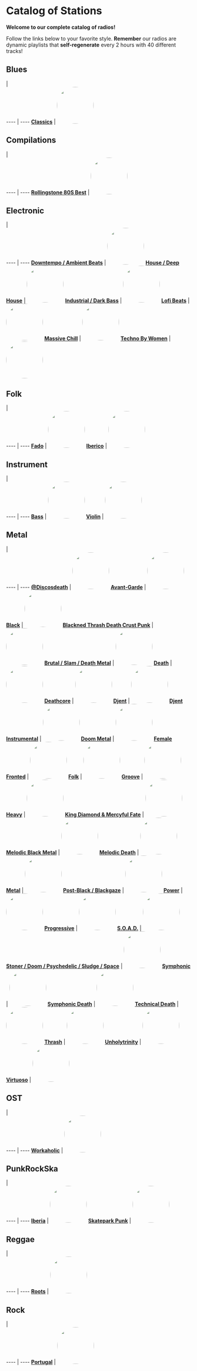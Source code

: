 

<style>
figure {
  border: 0px #cccccc solid;
  padding: 4px;
  margin: auto;
  align: center;
}
</style>

# Catalog of Stations

**Welcome to our complete catalog of radios!**

Follow the links below to your favorite style. **Remember** our radios
are dynamic playlists that **self-regenerate** every 2 hours with 40 different
tracks!

## Blues

  |  
 ---- | ---- 
[**Classics**](https://radioninjapirata.github.io/radio_bluesclassics.html) | <a href="https://radioninjapirata.github.io/radio_bluesclassics.html" target="_blank"><img src="https://mosaic.scdn.co/640/ab67616d0000b27354536cf0f005a1e371d1abb4ab67616d0000b2737a5bc7399749f64fd13ac802ab67616d0000b2738e52fe7556d3a02c1b52ddcaab67616d0000b273f9ee36e3c7b4727c0505f793" height="100" width="auto" style="border-radius:50%"></a>

## Compilations

  |  
 ---- | ---- 
[**Rollingstone 80S Best**](https://radioninjapirata.github.io/radio_rollingbest80s.html) | <a href="https://radioninjapirata.github.io/radio_rollingbest80s.html" target="_blank"><img src="https://mosaic.scdn.co/640/ab67616d0000b2733e7111cc866efb341a2988f2ab67616d0000b2734e78b380a43447ebdedf833dab67616d0000b273cd9d8bc9ef04014b6e90e182ab67616d0000b273f8996a3f97e80d9d700635c3" height="100" width="auto" style="border-radius:50%"></a>

## Electronic

  |  
 ---- | ---- 
[**Downtempo / Ambient Beats**](https://radioninjapirata.github.io/radio_downtempo.html) | <a href="https://radioninjapirata.github.io/radio_downtempo.html" target="_blank"><img src="https://mosaic.scdn.co/640/ab67616d0000b273628fc5b5cc80bd320213c026ab67616d0000b27362bb25f401e9fce0d7d9231cab67616d0000b273a6d2eadbb8475fd244a5565aab67616d0000b273ba1f4586d8082a21cf9b828c" height="100" width="auto" style="border-radius:50%"></a>
[**House / Deep House**](https://radioninjapirata.github.io/house.html) | <a href="https://radioninjapirata.github.io/house.html" target="_blank"><img src="https://mosaic.scdn.co/640/ab67616d0000b2731aa91d9d2645166848033f48ab67616d0000b2732d9a504d9d3a0326be11a6e6ab67616d0000b2738e7e0512edf015cedfd177e1ab67616d0000b273e15c5f2b3214edecdfa06a3f" height="100" width="auto" style="border-radius:50%"></a>
[**Industrial / Dark Bass**](https://radioninjapirata.github.io/radio_industrial_darkbass.html) | <a href="https://radioninjapirata.github.io/radio_industrial_darkbass.html" target="_blank"><img src="https://mosaic.scdn.co/640/ab67616d0000b2731989fe0c252a8aafdb90a7f4ab67616d0000b273b75db1976d1044c1105a2f84ab67616d0000b273e12525e53538363b0bdd20e9ab67616d0000b273f89bda75665d342eefeae40b" height="100" width="auto" style="border-radius:50%"></a>
[**Lofi Beats**](https://radioninjapirata.github.io/radio_lofi.html) | <a href="https://radioninjapirata.github.io/radio_lofi.html" target="_blank"><img src="https://i.scdn.co/image/ab67706c0000bebb1fb0380e0770d5983b26b80e" height="100" width="auto" style="border-radius:50%"></a>
[**Massive Chill**](https://radioninjapirata.github.io/massive_chill.html) | <a href="https://radioninjapirata.github.io/massive_chill.html" target="_blank"><img src="https://mosaic.scdn.co/640/ab67616d0000b2730984ecf53b634d10009faba2ab67616d0000b2730cfdf9ca895535a0e53be30fab67616d0000b273852aaa233e122f1dbfefcf00ab67616d0000b273f5b3ae25728f32a9e2f468d0" height="100" width="auto" style="border-radius:50%"></a>
[**Techno By Women**](https://radioninjapirata.github.io/radio_technowomen.html) | <a href="https://radioninjapirata.github.io/radio_technowomen.html" target="_blank"><img src="https://mosaic.scdn.co/640/ab67616d0000b2731d1eba23d1a1f88136ee3485ab67616d0000b27372758fd4a12431c04d7c1e10ab67616d0000b273a53ec9cc1aecb785a2b4436eab67616d0000b273fe5c803706ec8c87468cd0c1" height="100" width="auto" style="border-radius:50%"></a>

## Folk

  |  
 ---- | ---- 
[**Fado**](https://radioninjapirata.github.io/radio_fado.html) | <a href="https://radioninjapirata.github.io/radio_fado.html" target="_blank"><img src="https://mosaic.scdn.co/640/ab67616d0000b273189f5c432c67fd9830053a51ab67616d0000b2733c90602a1c13f97317582509ab67616d0000b27362a1fd53d38b901eae6b4ef8ab67616d0000b273bb5672c3b7037e08559de093" height="100" width="auto" style="border-radius:50%"></a>
[**Iberico**](https://radioninjapirata.github.io/radio_folkiberico.html) | <a href="https://radioninjapirata.github.io/radio_folkiberico.html" target="_blank"><img src="https://mosaic.scdn.co/640/ab67616d0000b27320daf4737507118c348588ddab67616d0000b27327e5848f525ae6b763f761c2ab67616d0000b273ca77f5ea6ef99503cc11cc3dab67616d0000b273e9041a90b74aae30e853707b" height="100" width="auto" style="border-radius:50%"></a>

## Instrument

  |  
 ---- | ---- 
[**Bass**](https://radioninjapirata.github.io/radio_bassists.html) | <a href="https://radioninjapirata.github.io/radio_bassists.html" target="_blank"><img src="https://mosaic.scdn.co/640/ab67616d0000b27344e7d2c5d9ab287310e9f080ab67616d0000b2737c29aef0749c9e77b051630eab67616d0000b273bc2081870839caa85092b974ab67616d0000b273e07936379bcf9a796e2dbdcb" height="100" width="auto" style="border-radius:50%"></a>
[**Violin**](https://radioninjapirata.github.io/radio_violin.html) | <a href="https://radioninjapirata.github.io/radio_violin.html" target="_blank"><img src="https://mosaic.scdn.co/640/ab67616d0000b2737da71ce341370208a73d6069ab67616d0000b273a457ea5cd66c9141537816a4ab67616d0000b273e38051840ec58a50d18214a7ab67616d0000b273e7f02b3b3003b59b2f2f06b5" height="100" width="auto" style="border-radius:50%"></a>

## Metal

  |  
 ---- | ---- 
[**@Discosdeath**](https://radioninjapirata.github.io/discosdeath.html) | <a href="https://radioninjapirata.github.io/discosdeath.html" target="_blank"><img src="https://i.scdn.co/image/ab67706c0000bebb42fd556e68943789c9511354" height="100" width="auto" style="border-radius:50%"></a>
[**Avant-Garde**](https://radioninjapirata.github.io/radio_metalavantgarde.html) | <a href="https://radioninjapirata.github.io/radio_metalavantgarde.html" target="_blank"><img src="https://mosaic.scdn.co/640/ab67616d0000b2731082773bb26e89708196552fab67616d0000b27353de889ab56d04fdde13219cab67616d0000b27383bf7fe44ffa5736c90764d3ab67616d0000b273f59c4b44d9784cc65a1deb2e" height="100" width="auto" style="border-radius:50%"></a>
[**Black**](https://radioninjapirata.github.io/radio_blackmetal.html) | <a href="https://radioninjapirata.github.io/radio_blackmetal.html" target="_blank"><img src="https://i.scdn.co/image/ab67706c0000bebb25c3a6603f693f23da5c783f" height="100" width="auto" style="border-radius:50%"></a>
[**Blackned Thrash Death Crust Punk**](https://radioninjapirata.github.io/radio_blacknedthrash.html) | <a href="https://radioninjapirata.github.io/radio_blacknedthrash.html" target="_blank"><img src="https://mosaic.scdn.co/640/ab67616d0000b2732d08b2e39da8e2b71c180ad1ab67616d0000b27367edbe7518e5079bc9726c89ab67616d0000b27386468b9d3eb2c65a537b7d57ab67616d0000b273e166e2daa7a45571304efda4" height="100" width="auto" style="border-radius:50%"></a>
[**Brutal / Slam / Death Metal**](https://radioninjapirata.github.io/radio_brutaldeathmetal.html) | <a href="https://radioninjapirata.github.io/radio_brutaldeathmetal.html" target="_blank"><img src="https://mosaic.scdn.co/640/ab67616d0000b2733061a170fd5d793d84e6a983ab67616d0000b27346640d8095f01b77c55fa64cab67616d0000b273fb630a07b4abf387fc3d29f5ab67616d0000b273ff8d7baeeba3738ec0e68159" height="100" width="auto" style="border-radius:50%"></a>
[**Death**](https://radioninjapirata.github.io/radio_deathmetal.html) | <a href="https://radioninjapirata.github.io/radio_deathmetal.html" target="_blank"><img src="https://mosaic.scdn.co/640/ab67616d0000b273833bdec2a0f9b3be65938cc5ab67616d0000b2738a5184ecd7b8aa5ce798695bab67616d0000b273e5609044f846b6bbfedc9719ab67616d0000b273ee7c03e5e677cbb0b374de97" height="100" width="auto" style="border-radius:50%"></a>
[**Deathcore**](https://radioninjapirata.github.io/deathcore.html) | <a href="https://radioninjapirata.github.io/deathcore.html" target="_blank"><img src="https://i.scdn.co/image/ab67706c0000bebbdc88e3ba6ac54710a8d212c1" height="100" width="auto" style="border-radius:50%"></a>
[**Djent**](https://radioninjapirata.github.io/radio_djent.html) | <a href="https://radioninjapirata.github.io/radio_djent.html" target="_blank"><img src="https://i.scdn.co/image/ab67706c0000bebb5c574d71a5b3ada0f460709f" height="100" width="auto" style="border-radius:50%"></a>
[**Djent Instrumental**](https://radioninjapirata.github.io/radio_instrumentaldjent.html) | <a href="https://radioninjapirata.github.io/radio_instrumentaldjent.html" target="_blank"><img src="https://i.scdn.co/image/ab67706c0000bebbe52b25f5d650c2efaf5e3c61" height="100" width="auto" style="border-radius:50%"></a>
[**Doom Metal**](https://radioninjapirata.github.io/radio_doom.html) | <a href="https://radioninjapirata.github.io/radio_doom.html" target="_blank"><img src="https://mosaic.scdn.co/640/ab67616d0000b27369f1df3654ddde01f783957dab67616d0000b27379d88ed55137a9e197e38eddab67616d0000b27393c1d677a61e519e6aec2075ab67616d0000b273ccb60cea49daa48f06be9616" height="100" width="auto" style="border-radius:50%"></a>
[**Female Fronted**](https://radioninjapirata.github.io/radio_femalefrontedmetal.html) | <a href="https://radioninjapirata.github.io/radio_femalefrontedmetal.html" target="_blank"><img src="https://mosaic.scdn.co/640/ab67616d0000b2733bf8911abd85e89e5442e0e5ab67616d0000b27357dafc87fe1a319617128d21ab67616d0000b2737a1ca67982b45f4e3e8387d6ab67616d0000b273e4b3cce6bee8cb14e3b8d26a" height="100" width="auto" style="border-radius:50%"></a>
[**Folk**](https://radioninjapirata.github.io/radio_folkmetal.html) | <a href="https://radioninjapirata.github.io/radio_folkmetal.html" target="_blank"><img src="https://mosaic.scdn.co/640/ab67616d0000b2730e25b3b6b56e67777750d88fab67616d0000b27376f1f564407e28c93a98d52fab67616d0000b273c509bbd72c1d21291e90f1bfab67616d0000b273edf168d3ae6c4369374f2a42" height="100" width="auto" style="border-radius:50%"></a>
[**Groove**](https://radioninjapirata.github.io/radio_groovemetal.html) | <a href="https://radioninjapirata.github.io/radio_groovemetal.html" target="_blank"><img src="https://mosaic.scdn.co/640/ab67616d0000b27349f92390075f5bdeaaf6b4d3ab67616d0000b273940d081ab7c43c3299b187c4ab67616d0000b273b8956d100be32937741241baab67616d0000b273e7fbc0883149094912559f2c" height="100" width="auto" style="border-radius:50%"></a>
[**Heavy**](https://radioninjapirata.github.io/radio_heavymetal.html) | <a href="https://radioninjapirata.github.io/radio_heavymetal.html" target="_blank"><img src="https://mosaic.scdn.co/640/ab67616d0000b2731af48c2d31705389ece37de0ab67616d0000b2734f88bb4bc6d8ab1cf14dce76ab67616d0000b2736d0c21f743bcc6097a6c6893ab67616d0000b273d95b9f9c3d755a6d7716276a" height="100" width="auto" style="border-radius:50%"></a>
[**King Diamond & Mercyful Fate**](https://radioninjapirata.github.io/radio_fan_KDMF.html) | <a href="https://radioninjapirata.github.io/radio_fan_KDMF.html" target="_blank"><img src="https://i.scdn.co/image/ab67706c0000bebbf10c00314f7927884f62c55d" height="100" width="auto" style="border-radius:50%"></a>
[**Melodic Black Metal**](https://radioninjapirata.github.io/radio_melodicblackmetal.html) | <a href="https://radioninjapirata.github.io/radio_melodicblackmetal.html" target="_blank"><img src="https://mosaic.scdn.co/640/ab67616d0000b2732024cb68fee9f89b32541e08ab67616d0000b2735a88539bd0bbe13c873e4c73ab67616d0000b273608a802c18150bcd849f80e8ab67616d0000b273ca2b765cab35c84be66f8843" height="100" width="auto" style="border-radius:50%"></a>
[**Melodic Death**](https://radioninjapirata.github.io/radio_melodicdeathmetal.html) | <a href="https://radioninjapirata.github.io/radio_melodicdeathmetal.html" target="_blank"><img src="https://mosaic.scdn.co/640/ab67616d0000b27304061f1b1d2400fd43bde26eab67616d0000b2735bf76677babee377fa10227fab67616d0000b2736f862c491bf43e4c885f9264ab67616d0000b273e9ff26500862e66678a11852" height="100" width="auto" style="border-radius:50%"></a>
[**Metal**](https://radioninjapirata.github.io/radio_metal.html) | <a href="https://radioninjapirata.github.io/radio_metal.html" target="_blank"><img src="https://mosaic.scdn.co/640/ab67616d0000b2732530f00ab0075a3c25251a1eab67616d0000b27389b3038f34ad23064071e4a0ab67616d0000b273a0fa1b1f4a938bbcfb919ec6ab67616d0000b273bd53947ce705d95e0fa3852d" height="100" width="auto" style="border-radius:50%"></a>
[**Post-Black / Blackgaze**](https://radioninjapirata.github.io/radio_blackgaze.html) | <a href="https://radioninjapirata.github.io/radio_blackgaze.html" target="_blank"><img src="https://i.scdn.co/image/ab67706c0000bebbafcbc35c0babb9608d6986a6" height="100" width="auto" style="border-radius:50%"></a>
[**Power**](https://radioninjapirata.github.io/radio_powermetal.html) | <a href="https://radioninjapirata.github.io/radio_powermetal.html" target="_blank"><img src="https://i.scdn.co/image/ab67706c0000bebbb518b49b7761aacee6f395eb" height="100" width="auto" style="border-radius:50%"></a>
[**Progressive**](https://radioninjapirata.github.io/radio_progrock.html) | <a href="https://radioninjapirata.github.io/radio_progrock.html" target="_blank"><img src="https://mosaic.scdn.co/640/ab67616d0000b27306d1b2c4f2d04d2fbe89b5a0ab67616d0000b2737a705472e46737f5d3d63a79ab67616d0000b2739affbcc8c1980b2c003753a3ab67616d0000b273bb56125797a7b052b4155e69" height="100" width="auto" style="border-radius:50%"></a>
[**S.O.A.D.**](https://radioninjapirata.github.io/radio_soad.html) | <a href="https://radioninjapirata.github.io/radio_soad.html" target="_blank"><img src="https://i.scdn.co/image/ab67706c0000bebb87f644a2f12db203d966fc97" height="100" width="auto" style="border-radius:50%"></a>
[**Stoner / Doom / Psychedelic / Sludge / Space**](https://radioninjapirata.github.io/radio_stonerrock.html) | <a href="https://radioninjapirata.github.io/radio_stonerrock.html" target="_blank"><img src="https://i.scdn.co/image/ab67706c0000bebb70019b92b807cfbf162f006b" height="100" width="auto" style="border-radius:50%"></a>
[**Symphonic**](https://radioninjapirata.github.io/radio_symphonicmetal.html) | <a href="https://radioninjapirata.github.io/radio_symphonicmetal.html" target="_blank"><img src="https://mosaic.scdn.co/640/ab67616d0000b273365ce26e16cebf46bdbc9000ab67616d0000b273bfbbc2d80cb5af3e76fd8933ab67616d0000b273ceb9a62e21d6fd687893474cab67616d0000b273f6ee0e2503a3fe5c7c2f7a9f" height="100" width="auto" style="border-radius:50%"></a>
[**Symphonic Death**](https://radioninjapirata.github.io/radio_symphonicdeathmetal.html) | <a href="https://radioninjapirata.github.io/radio_symphonicdeathmetal.html" target="_blank"><img src="https://mosaic.scdn.co/640/ab67616d0000b273139be761f985cbf254365e8aab67616d0000b273584045af3f04e6880b31ffcaab67616d0000b2737f3721126132158d963413feab67616d0000b2739b9fe0ec0c1fcd4337a2e85f" height="100" width="auto" style="border-radius:50%"></a>
[**Technical Death**](https://radioninjapirata.github.io/radio_technicaldeathmetal.html) | <a href="https://radioninjapirata.github.io/radio_technicaldeathmetal.html" target="_blank"><img src="https://mosaic.scdn.co/640/ab67616d0000b2731fba3c69b9511a74cfac0222ab67616d0000b27386d58b4f0b9c42418922f5deab67616d0000b273ab720f44488c8236c86e7062ab67616d0000b273df2866f6b92848d2b886051f" height="100" width="auto" style="border-radius:50%"></a>
[**Thrash**](https://radioninjapirata.github.io/radio_thrashmetal.html) | <a href="https://radioninjapirata.github.io/radio_thrashmetal.html" target="_blank"><img src="https://mosaic.scdn.co/640/ab67616d0000b273087083f1dd70dd8e8b1b47aeab67616d0000b2730ad61556507f2f9224e029ecab67616d0000b27357f25463d5dd2225955a316cab67616d0000b2738fe7054160b874adca6f6048" height="100" width="auto" style="border-radius:50%"></a>
[**Unholytrinity**](https://radioninjapirata.github.io/radio_unholytrinity.html) | <a href="https://radioninjapirata.github.io/radio_unholytrinity.html" target="_blank"><img src="https://mosaic.scdn.co/640/ab67616d0000b273411273faf141b18444bc110dab67616d0000b2734509204d0860cc0cc67e83dcab67616d0000b2734f7e152e7581f7c87327c8c5ab67616d0000b273e8571b3c0ae6e8499ae7a4cc" height="100" width="auto" style="border-radius:50%"></a>
[**Virtuoso**](https://radioninjapirata.github.io/radio_guitarvirtuoso.html) | <a href="https://radioninjapirata.github.io/radio_guitarvirtuoso.html" target="_blank"><img src="https://mosaic.scdn.co/640/ab67616d0000b27311aef3288ccf6d6ec6b62008ab67616d0000b273571e9c58f7d3aec8caa512e9ab67616d0000b27376149c934ae7ecd3621856afab67616d0000b273d2be2e8cac5412a39a5bb4e7" height="100" width="auto" style="border-radius:50%"></a>

## OST

  |  
 ---- | ---- 
[**Workaholic**](https://radioninjapirata.github.io/radio_ostworkaholic.html) | <a href="https://radioninjapirata.github.io/radio_ostworkaholic.html" target="_blank"><img src="https://mosaic.scdn.co/640/ab67616d0000b2735a1df820530fe3fca165b68fab67616d0000b2738236dee9524214e0e6be4a1fab67616d0000b273c924db67b20b34c8eb76b264ab67616d0000b273e04fd7c4d7b84c6dba42f5c1" height="100" width="auto" style="border-radius:50%"></a>

## PunkRockSka

  |  
 ---- | ---- 
[**Iberia**](https://radioninjapirata.github.io/radio_iberianpunkrock.html) | <a href="https://radioninjapirata.github.io/radio_iberianpunkrock.html" target="_blank"><img src="https://mosaic.scdn.co/640/ab67616d0000b27328c45ab96659c6efc9fb6d51ab67616d0000b27380ca1d5eaa89455ebf6e92e7ab67616d0000b273a7e55fbcc23e727cfdbab634ab67616d0000b273d24b1ab40018048d24cc2ea5" height="100" width="auto" style="border-radius:50%"></a>
[**Skatepark Punk**](https://radioninjapirata.github.io/radio_skateparkpunk.html) | <a href="https://radioninjapirata.github.io/radio_skateparkpunk.html" target="_blank"><img src="https://mosaic.scdn.co/640/ab67616d0000b2730b02af77159866fe3e011c76ab67616d0000b273122008a0dc58104e8c5db8caab67616d0000b2732a29c4dd1ac17f15f5eed332ab67616d0000b273b240f0c5764cf9389db441c4" height="100" width="auto" style="border-radius:50%"></a>

## Reggae

  |  
 ---- | ---- 
[**Roots**](https://radioninjapirata.github.io/radio_reggaeroots.html) | <a href="https://radioninjapirata.github.io/radio_reggaeroots.html" target="_blank"><img src="https://i.scdn.co/image/ab67706c0000bebb75bc0bda05b4eb00cf749913" height="100" width="auto" style="border-radius:50%"></a>

## Rock

  |  
 ---- | ---- 
[**Portugal**](https://radioninjapirata.github.io/radio_rockportugues.html) | <a href="https://radioninjapirata.github.io/radio_rockportugues.html" target="_blank"><img src="https://mosaic.scdn.co/640/ab67616d0000b2730364e55f26aa645a8a4e53f4ab67616d0000b2735869d3b4fecde6125ae8df2aab67616d0000b2736a357c094c1fd9baecd5c3a9ab67616d0000b2736aed1d0b4f9f029e1c07fcf9" height="100" width="auto" style="border-radius:50%"></a>